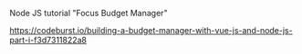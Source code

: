 Node JS tutorial "Focus Budget Manager"

https://codeburst.io/building-a-budget-manager-with-vue-js-and-node-js-part-i-f3d7311822a8
